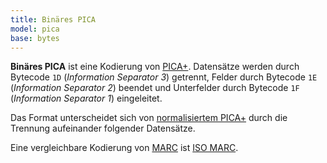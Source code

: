 ```yaml
---
title: Binäres PICA
model: pica
base: bytes
---
```


**Binäres PICA** ist eine Kodierung von [PICA+](../pica). Datensätze werden
durch Bytecode `1D` (*Information Separator 3*) getrennt, Felder durch Bytecode `1E` (*Information Separator 2*) beendet und Unterfelder durch Bytecode `1F` (*Information Separator 1*) eingeleitet.

Das Format unterscheidet sich von [normalisiertem PICA+](normalized) durch die Trennung aufeinander folgender Datensätze.

Eine vergleichbare Kodierung von [MARC](../marc) ist [ISO MARC](../marc/iso).
